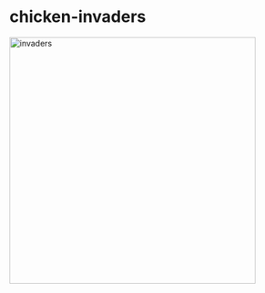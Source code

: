 ﻿# chicken-invaders
<img width="432" alt="invaders" src="https://github.com/faragzz/chicken-invaders/assets/91439764/44c3a598-eb02-4062-9fbc-a8f21248243d">
